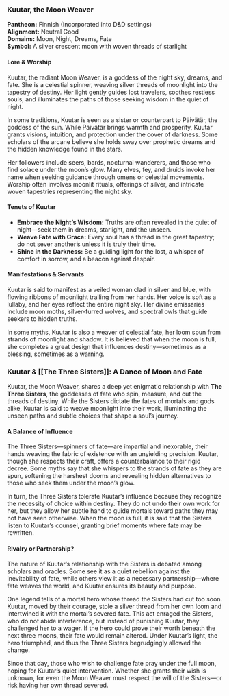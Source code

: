 ### **Kuutar, the Moon Weaver**

**Pantheon:** Finnish (Incorporated into D&D settings)  
**Alignment:** Neutral Good  
**Domains:** Moon, Night, Dreams, Fate  
**Symbol:** A silver crescent moon with woven threads of starlight
#### **Lore & Worship**

Kuutar, the radiant Moon Weaver, is a goddess of the night sky, dreams, and fate. She is a celestial spinner, weaving silver threads of moonlight into the tapestry of destiny. Her light gently guides lost travelers, soothes restless souls, and illuminates the paths of those seeking wisdom in the quiet of night.

In some traditions, Kuutar is seen as a sister or counterpart to Päivätär, the goddess of the sun. While Päivätär brings warmth and prosperity, Kuutar grants visions, intuition, and protection under the cover of darkness. Some scholars of the arcane believe she holds sway over prophetic dreams and the hidden knowledge found in the stars.

Her followers include seers, bards, nocturnal wanderers, and those who find solace under the moon’s glow. Many elves, fey, and druids invoke her name when seeking guidance through omens or celestial movements. Worship often involves moonlit rituals, offerings of silver, and intricate woven tapestries representing the night sky.
#### **Tenets of Kuutar**

- **Embrace the Night’s Wisdom:** Truths are often revealed in the quiet of night—seek them in dreams, starlight, and the unseen.
- **Weave Fate with Grace:** Every soul has a thread in the great tapestry; do not sever another’s unless it is truly their time.
- **Shine in the Darkness:** Be a guiding light for the lost, a whisper of comfort in sorrow, and a beacon against despair.
#### **Manifestations & Servants**

Kuutar is said to manifest as a veiled woman clad in silver and blue, with flowing ribbons of moonlight trailing from her hands. Her voice is soft as a lullaby, and her eyes reflect the entire night sky. Her divine emissaries include moon moths, silver-furred wolves, and spectral owls that guide seekers to hidden truths.

In some myths, Kuutar is also a weaver of celestial fate, her loom spun from strands of moonlight and shadow. It is believed that when the moon is full, she completes a great design that influences destiny—sometimes as a blessing, sometimes as a warning.
### **Kuutar & [[The Three Sisters]]: A Dance of Moon and Fate**

Kuutar, the Moon Weaver, shares a deep yet enigmatic relationship with **The Three Sisters**, the goddesses of fate who spin, measure, and cut the threads of destiny. While the Sisters dictate the fates of mortals and gods alike, Kuutar is said to weave moonlight into their work, illuminating the unseen paths and subtle choices that shape a soul’s journey.
#### **A Balance of Influence**

The Three Sisters—spinners of fate—are impartial and inexorable, their hands weaving the fabric of existence with an unyielding precision. Kuutar, though she respects their craft, offers a counterbalance to their rigid decree. Some myths say that she whispers to the strands of fate as they are spun, softening the harshest dooms and revealing hidden alternatives to those who seek them under the moon’s glow.

In turn, the Three Sisters tolerate Kuutar’s influence because they recognize the necessity of choice within destiny. They do not undo their own work for her, but they allow her subtle hand to guide mortals toward paths they may not have seen otherwise. When the moon is full, it is said that the Sisters listen to Kuutar’s counsel, granting brief moments where fate may be rewritten.
#### **Rivalry or Partnership?**

The nature of Kuutar’s relationship with the Sisters is debated among scholars and oracles. Some see it as a quiet rebellion against the inevitability of fate, while others view it as a necessary partnership—where fate weaves the world, and Kuutar ensures its beauty and purpose.

One legend tells of a mortal hero whose thread the Sisters had cut too soon. Kuutar, moved by their courage, stole a silver thread from her own loom and intertwined it with the mortal’s severed fate. This act enraged the Sisters, who do not abide interference, but instead of punishing Kuutar, they challenged her to a wager. If the hero could prove their worth beneath the next three moons, their fate would remain altered. Under Kuutar’s light, the hero triumphed, and thus the Three Sisters begrudgingly allowed the change.

Since that day, those who wish to challenge fate pray under the full moon, hoping for Kuutar’s quiet intervention. Whether she grants their wish is unknown, for even the Moon Weaver must respect the will of the Sisters—or risk having her own thread severed.